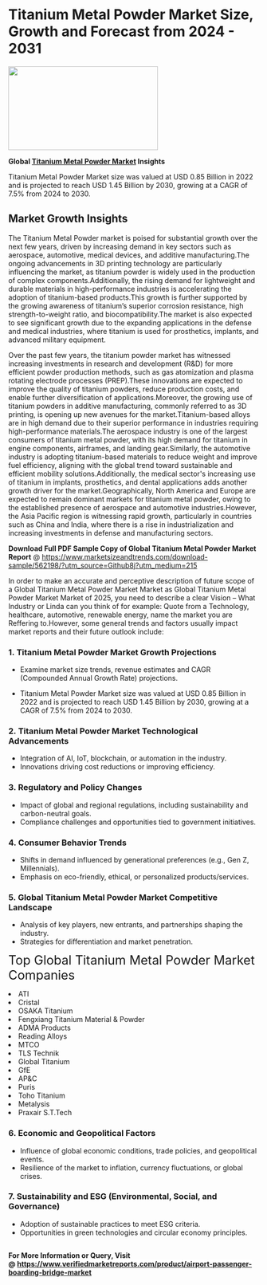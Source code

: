 <H1>Titanium Metal Powder Market Size, Growth and Forecast from 2024 - 2031</H1><img class="aligncenter size-medium wp-image-584254" src="https://thirdeyenews.in/wp-content/uploads/2024/09/Global-Market-Research-300x168.jpeg" alt="" width="300" height="168" /><p><strong>Global&nbsp;<a href="https://www.marketsizeandtrends.com/download-sample/562198/?utm_source=Github8j?utm_medium=215">Titanium Metal Powder Market</a> Insights</strong></p><p>Titanium Metal Powder Market size was valued at USD 0.85 Billion in 2022 and is projected to reach USD 1.45 Billion by 2030, growing at a CAGR of 7.5% from 2024 to 2030.</p><p><h2>Market Growth Insights</h2> <p>The Titanium Metal Powder market is poised for substantial growth over the next few years, driven by increasing demand in key sectors such as aerospace, automotive, medical devices, and additive manufacturing.The ongoing advancements in 3D printing technology are particularly influencing the market, as titanium powder is widely used in the production of complex components.Additionally, the rising demand for lightweight and durable materials in high-performance industries is accelerating the adoption of titanium-based products.This growth is further supported by the growing awareness of titanium’s superior corrosion resistance, high strength-to-weight ratio, and biocompatibility.The market is also expected to see significant growth due to the expanding applications in the defense and medical industries, where titanium is used for prosthetics, implants, and advanced military equipment.</p> <p>Over the past few years, the titanium powder market has witnessed increasing investments in research and development (R&D) for more efficient powder production methods, such as gas atomization and plasma rotating electrode processes (PREP).These innovations are expected to improve the quality of titanium powders, reduce production costs, and enable further diversification of applications.Moreover, the growing use of titanium powders in additive manufacturing, commonly referred to as 3D printing, is opening up new avenues for the market.Titanium-based alloys are in high demand due to their superior performance in industries requiring high-performance materials.The aerospace industry is one of the largest consumers of titanium metal powder, with its high demand for titanium in engine components, airframes, and landing gear.Similarly, the automotive industry is adopting titanium-based materials to reduce weight and improve fuel efficiency, aligning with the global trend toward sustainable and efficient mobility solutions.Additionally, the medical sector's increasing use of titanium in implants, prosthetics, and dental applications adds another growth driver for the market.Geographically, North America and Europe are expected to remain dominant markets for titanium metal powder, owing to the established presence of aerospace and automotive industries.However, the Asia Pacific region is witnessing rapid growth, particularly in countries such as China and India, where there is a rise in industrialization and increasing investments in defense and manufacturing sectors.</p> <p><span class=""><strong>Download Full PDF Sample Copy of Global Titanium Metal Powder Market Report</strong> @ <a href="https://www.marketsizeandtrends.com/download-sample/562198/?utm_source=Github8j?utm_medium=215" target="_blank">https://www.marketsizeandtrends.com/download-sample/562198/?utm_source=Github8j?utm_medium=215</a></span></p><p>In order to make an accurate and perceptive description of future scope of a Global&nbsp;Titanium Metal Powder Market Market as Global&nbsp;Titanium Metal Powder Market Market of 2025, you need to describe a clear Vision &ndash; What Industry or Linda can you think of for example: Quote from a Technology, healthcare, automotive, renewable energy, name the market you are Reffering to.However, some general trends and factors usually impact market reports and their future outlook include:</p><h3>1.&nbsp;<strong>Titanium Metal Powder Market Growth Projections</strong></h3><ul><li>Examine market size trends, revenue estimates and CAGR (Compounded Annual Growth Rate) projections.</li><li><p>Titanium Metal Powder Market size was valued at USD 0.85 Billion in 2022 and is projected to reach USD 1.45 Billion by 2030, growing at a CAGR of 7.5% from 2024 to 2030.</p></li></ul><h3>2.&nbsp;<strong>Titanium Metal Powder Market Technological Advancements</strong></h3><ul><li>Integration of AI, IoT, blockchain, or automation in the industry.</li><li>Innovations driving cost reductions or improving efficiency.</li></ul><h3>3.&nbsp;<strong>Regulatory and Policy Changes</strong></h3><ul><li>Impact of global and regional regulations, including sustainability and carbon-neutral goals.</li><li>Compliance challenges and opportunities tied to government initiatives.</li></ul><h3>4.&nbsp;<strong>Consumer Behavior Trends</strong></h3><ul><li>Shifts in demand influenced by generational preferences (e.g., Gen Z, Millennials).</li><li>Emphasis on eco-friendly, ethical, or personalized products/services.</li></ul><h3>5.&nbsp;<strong>Global Titanium Metal Powder Market Competitive Landscape</strong></h3><ul><li>Analysis of key players, new entrants, and partnerships shaping the industry.</li><li>Strategies for differentiation and market penetration.</li></ul><p data-pm-slice="1 1 []"><span style="color: inherit; font-family: inherit; font-size: 25px;">Top Global Titanium Metal Powder Market Companies</span></p><div class="" data-test-id=""><p><li>ATI</li><li> Cristal</li><li> OSAKA Titanium</li><li> Fengxiang Titanium Material & Powder</li><li> ADMA Products</li><li> Reading Alloys</li><li> MTCO</li><li> TLS Technik</li><li> Global Titanium</li><li> GfE</li><li> AP&C</li><li> Puris</li><li> Toho Titanium</li><li> Metalysis</li><li> Praxair S.T.Tech</li></p></div><h3>6.&nbsp;<strong>Economic and Geopolitical Factors</strong></h3><ul><li>Influence of global economic conditions, trade policies, and geopolitical events.</li><li>Resilience of the market to inflation, currency fluctuations, or global crises.</li></ul><h3>7.&nbsp;<strong>Sustainability and ESG (Environmental, Social, and Governance)</strong></h3><ul><li>Adoption of sustainable practices to meet ESG criteria.</li><li>Opportunities in green technologies and circular economy principles.</li></ul><h2><strong style="font-size: 14px;">For More Information or Query, Visit @&nbsp;</strong><a style="background-color: #ffffff; font-size: 14px;" href="https://www.marketsizeandtrends.com/report/titanium-metal-powder-market/" target="_blank">https://www.verifiedmarketreports.com/product/airport-passenger-boarding-bridge-market</a></h2>